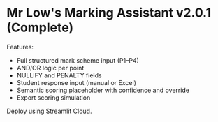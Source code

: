 
# Mr Low's Marking Assistant v2.0.1 (Complete)

Features:
- Full structured mark scheme input (P1–P4)
- AND/OR logic per point
- NULLIFY and PENALTY fields
- Student response input (manual or Excel)
- Semantic scoring placeholder with confidence and override
- Export scoring simulation

Deploy using Streamlit Cloud.
